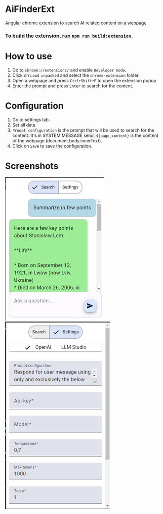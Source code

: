 # AiFinderExt

Angular chrome extension to search AI related content on a webpage.

### To build the extension, run `npm run build:extension`.

# How to use

1. Go to `chrome://extensions/` and enable `Developer mode`.
2. Click on `Load unpacked` and select the `chrome-extension` folder.
3. Open a webpage and press `Ctrl+Shift+F` to open the extension popup.
4. Enter the prompt and press `Enter` to search for the content.

# Configuration

1. Go to settings tab.
2. Set all data.
3. `Prompt configuration` is the prompt that will be used to search for the content. It's in SYSTEM MESSAGE send. `${page_content}` is the content of the webpage (document.body.innerText).
4. Click on `Save` to save the configuration.

# Screenshots
![alt text](search.png)
![alt text](settings.png)